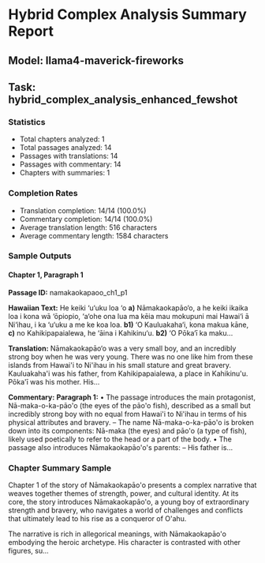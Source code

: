 # Hybrid Complex Analysis Summary Report
## Model: llama4-maverick-fireworks
## Task: hybrid_complex_analysis_enhanced_fewshot

### Statistics
- Total chapters analyzed: 1
- Total passages analyzed: 14
- Passages with translations: 14
- Passages with commentary: 14
- Chapters with summaries: 1

### Completion Rates
- Translation completion: 14/14 (100.0%)
- Commentary completion: 14/14 (100.0%)
- Average translation length: 516 characters
- Average commentary length: 1584 characters

### Sample Outputs

#### Chapter 1, Paragraph 1
**Passage ID:** namakaokapaoo_ch1_p1

**Hawaiian Text:**
He keiki ‘u‘uku loa ‘o **a)** Nāmakaokapāo‘o, a he  keiki ikaika loa i kona wā ‘ōpiopio, ‘a‘ohe ona lua  ma kēia mau mokupuni mai Hawai‘i ā Ni‘ihau, i ka  ‘u‘uku a me ke koa loa. **b1)** ‘O Kauluakaha‘i, kona   makua kāne, **c)** no Kahikipapaialewa, he ‘āina i  Kahikinu‘u. **b2)** ‘O Pōka‘ī ka maku...

**Translation:**
Nāmakaokapāo‘o was a very small boy, and an incredibly strong boy when he was very young. There was no one like him from these islands from Hawai'i to Ni'ihau in his small stature and great bravery. Kauluakaha'i was his father, from Kahikipapaialewa, a place in Kahikinu'u. Pōka'ī was his mother. His...

**Commentary:**
**Paragraph 1:**
• The passage introduces the main protagonist, Nā-maka-o-ka-pāo'o (the eyes of the pāo'o fish), described as a small but incredibly strong boy with no equal from Hawai'i to Ni'ihau in terms of his physical attributes and bravery. 
– The name Nā-maka-o-ka-pāo'o is broken down into its components: Nā-maka (the eyes) and pāo'o (a type of fish), likely used poetically to refer to the head or a part of the body.
• The passage also introduces Nāmakaokapāo'o's parents: 
– His father is...

### Chapter Summary Sample
Chapter 1 of the story of Nāmakaokapāo'o presents a complex narrative that weaves together themes of strength, power, and cultural identity. At its core, the story introduces Nāmakaokapāo'o, a young boy of extraordinary strength and bravery, who navigates a world of challenges and conflicts that ultimately lead to his rise as a conqueror of O'ahu.

The narrative is rich in allegorical meanings, with Nāmakaokapāo'o embodying the heroic archetype. His character is contrasted with other figures, su...